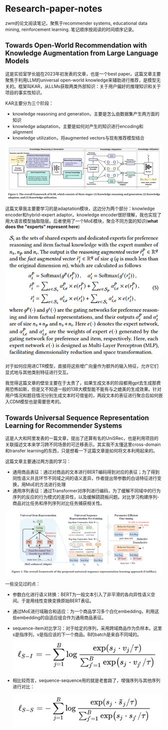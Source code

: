 # Research-paper-notes

zwm的论文阅读笔记，聚焦于recommender systems, educational data mining, reinforcement learning. 笔记顺序按阅读的时间顺序记录。

## Towards Open-World Recommendation with Knowledge Augmentation from Large Language Models

这是实验室学长姐在2023年初发表的文章，也是一个best paper。这篇文章主要聚焦于利用LLM的universal open-world knowledge来辅助进行推荐，是模型无关的。框架叫KAR，从LLMs获取两类外部知识：关于用户偏好的推理知识和关于项目的事实性知识。

KAR主要分为三个阶段：

- knowledge reasoning and generation，主要是怎么由数据集产生两方面的知识
- knowledge adaptation，主要是如何对产生的知识进行encoding和alignment
- knowledge utilization，将augmented vectors与现有推荐模型结合

![kar1](./image/kar1.png)

这篇文章我主要要学习的是adaptation模块，这边分为两个部分：knowledge encoder和hybrid-expert adaptor。knowledge encoder很好理解，我也实现了用大语言模型抽取隐层。后者使用了一个MoE模块，聚合不同方面的知识(**what does the "experts" represent here**)

![kar1](./image/kar2.png)

对于如何应用进CTR模型，直接将这些增广向量作为额外的输入特征，允许它们显式地与其他类别特征进行交互。

我觉得这篇文章的壁垒主要在于太贵了，如果生成文本的阶段都用gpt去生成那费用恐怖如斯，但是又不知道一般的13B大模型能不能有与之媲美的生成效果。针对用户情况和题目情况分别生成文本时可借鉴的，两段文本的表征进行聚合后如何嵌入CDM模型也是需要思考的。

## Towards Universal Sequence Representation Learning for Recommender Systems

这是人大和阿里发表的一篇文章，提出了还算有名的UniSRec，也是利用项目的关联描述文本来学习跨不同场景的可迁移表示。其实我不太懂这里cross-domain和transfer learning的东西，只是想看一下这篇文章是如何将文本利用起来的。

这篇文章主要通过两方面的学习：

- 通用商品表征：通过对商品的文本进行BERT编码得到对应的表征；为了得到同性语义并且环节不同域之间的语义差异，作者提出带参数的白话特征进行变换，用MoE的方法进行处理
- 通用序列表征：通过Transformer对序列进行编码，为了缓解不同域中的行为序列的反应的行为模式的差异性，以及缓解跷跷板问题。对比学习构建序列-商品对比任务和序列序列对比任务捕获相关性。

![kar1](./image/unisrec1.png)

一些没见过的点：

- 参数白化进行语义转换：BERT为一般文本引入了非平滑的各向异性语义空间。于是用线性变换变换原始BERT表征。

- 通过MoE进行域融合和适应：为一个商品学习多个白化embedding，利用这些embedding的自适应组合作为通用商品表征。

- sequence-item对比学习：对于给定的序列，采用跨域商品作为负样本。这里s是指序列，v是指应该的下一个商品。B的batch是来自不同域的。

  ![kar1](./image/unisrec2.png)

- 相比较而言，sequence-sequence用的就是老套路了，增强序列与其他序列进行对比：

  ![kar1](./image/unisrec3.png)

